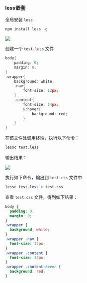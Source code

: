 ### less嵌套
全局安装 `less`

```cpp
npm install less -g
```

![](https://img-blog.csdnimg.cn/20200529155848221.png)

创建一个 `test.less` 文件
```cpp
body{
    padding: 0;
    margin: 0;
}
.wrapper{
    background: white;
    .nav{
        font-size: 12px;
    }
    .content{
        font-size: 14px;
        &:hover{
            background: red;
        }
    }
}
```
在该文件处调用终端，执行以下命令：

```cpp
lessc test.less
```

输出结果：

![](https://img-blog.csdnimg.cn/20200529160202644.png?x-oss-process=image/watermark,type_ZmFuZ3poZW5naGVpdGk,shadow_10,text_aHR0cHM6Ly9ibG9nLmNzZG4ubmV0L3dlaXhpbl80MjQyOTcxOA==,size_16,color_FFFFFF,t_70)

执行如下命令，输出到 `test.css` 文件中

```css
lessc test.less > test.css
```

查看 `test.css` 文件，得到如下结果：

```css
body {
  padding: 0;
  margin: 0;
}
.wrapper {
  background: white;
}
.wrapper .nav {
  font-size: 12px;
}
.wrapper .content {
  font-size: 14px;
}
.wrapper .content:hover {
  background: red;
}
```
